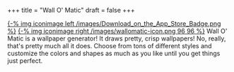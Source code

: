 +++
title = "Wall O' Matic"
draft = false
+++

[{-% img iconimage left /images/Download_on_the_App_Store_Badge.png %}](https://itunes.apple.com/us/app/custom-wall-o-matic-geometric/id904877417?ls=1&mt=8&at=10lKbx) [{-% img iconimage right /images/wallomatic-icon.png 96 96  %}](https://itunes.apple.com/us/app/custom-wall-o-matic-geometric/id904877417?ls=1&mt=8&at=10lKbx)  Wall O' Matic is a wallpaper generator!  It draws pretty, crisp wallpapers!  No, really, that's pretty much all it does.  Choose from tons of different styles and customize the colors and shapes as much as you like until you get things just perfect.